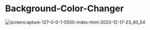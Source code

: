 # Background-Color-Changer

![screencapture-127-0-0-1-5500-index-html-2023-12-17-23_40_54](https://github.com/Krisheditz03/Background-Color-Changer/assets/135522095/20b3e039-6da4-484b-ae8d-fda562b02687)
